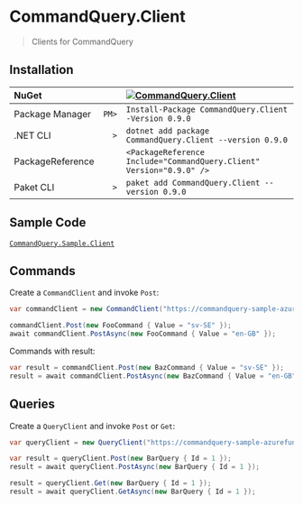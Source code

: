 # CommandQuery.Client

> Clients for CommandQuery

## Installation

| NuGet            |       | [![CommandQuery.Client][1]][2]                                       |
| :--------------- | ----: | :------------------------------------------------------------------- |
| Package Manager  | `PM>` | `Install-Package CommandQuery.Client -Version 0.9.0`                 |
| .NET CLI         | `>`   | `dotnet add package CommandQuery.Client --version 0.9.0`             |
| PackageReference |       | `<PackageReference Include="CommandQuery.Client" Version="0.9.0" />` |
| Paket CLI        | `>`   | `paket add CommandQuery.Client --version 0.9.0`                      |

[1]: https://img.shields.io/nuget/v/CommandQuery.Client.svg?label=CommandQuery.Client
[2]: https://www.nuget.org/packages/CommandQuery.Client

## Sample Code

[`CommandQuery.Sample.Client`](/samples/CommandQuery.Sample.Client)

## Commands

Create a `CommandClient` and invoke `Post`:

```csharp
var commandClient = new CommandClient("https://commandquery-sample-azurefunctions-vs2.azurewebsites.net/api/command/");

commandClient.Post(new FooCommand { Value = "sv-SE" });
await commandClient.PostAsync(new FooCommand { Value = "en-GB" });
```

Commands with result:

```csharp
var result = commandClient.Post(new BazCommand { Value = "sv-SE" });
result = await commandClient.PostAsync(new BazCommand { Value = "en-GB" });
```

## Queries

Create a `QueryClient` and invoke `Post` or `Get`:

```csharp
var queryClient = new QueryClient("https://commandquery-sample-azurefunctions-vs2.azurewebsites.net/api/query/");

var result = queryClient.Post(new BarQuery { Id = 1 });
result = await queryClient.PostAsync(new BarQuery { Id = 1 });

result = queryClient.Get(new BarQuery { Id = 1 });
result = await queryClient.GetAsync(new BarQuery { Id = 1 });
```
